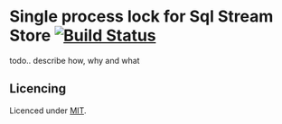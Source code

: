 # Single process lock for Sql Stream Store  [![Build Status](https://travis-ci.org/Erwinvandervalk/SqlStreamStore.Locking.svg?branch=master)](https://travis-ci.org/Erwinvandervalk/SqlStreamStore.Locking)

todo.. describe how, why and what

## Licencing

Licenced under [MIT](https://opensource.org/licenses/MIT).



